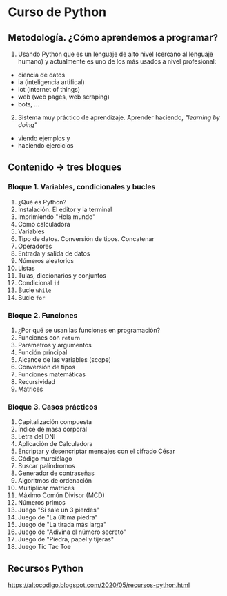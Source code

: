 # **Curso de Python**

## Metodología. ¿Cómo aprendemos a programar?
1. Usando Python que es un lenguaje de alto nivel (cercano al lenguaje humano) y actualmente es uno de los más usados a nivel profesional:
  - ciencia de datos
  - ia (inteligencia artifical)
  - iot (internet of things)
  - web (web pages, web scraping)
  - bots, ...
2. Sistema muy práctico de aprendizaje. Aprender haciendo, *"learning by doing"*
  - viendo ejemplos y
  - haciendo ejercicios

## Contenido → tres bloques

### Bloque 1. Variables, condicionales y bucles
1. ¿Qué es Python?
2. Instalación. El editor y la terminal
3. Imprimiendo "Hola mundo"
4. Como calculadora
5. Variables
6. Tipo de datos. Conversión de tipos. Concatenar
7. Operadores
8. Entrada y salida de datos
9. Números aleatorios
10. Listas
11. Tulas, diccionarios y conjuntos
12. Condicional `if`
13. Bucle `while`
14. Bucle `for`

### Bloque 2. Funciones
1. ¿Por qué se usan las funciones en programación?
2. Funciones con `return`
3. Parámetros y argumentos
4. Función principal
5. Alcance de las variables (scope)
6. Conversión de tipos
7. Funciones matemáticas
8. Recursividad
9. Matrices

### Bloque 3. Casos prácticos
1. Capitalización compuesta
2. Índice de masa corporal
3. Letra del DNI
4. Aplicación de Calculadora
5. Encriptar y desencriptar mensajes con el cifrado César
6. Código murciélago
7. Buscar palíndromos
8. Generador de contraseñas
9. Algoritmos de ordenación
10. Multiplicar matrices
11. Máximo Común Divisor (MCD)
12. Números primos
13. Juego "Si sale un 3 pierdes"
14. Juego de "La última piedra"
15. Juego de "La tirada más larga"
16. Juego de "Adivina el número secreto"
17. Juego de "Piedra, papel y tijeras"
18. Juego Tic Tac Toe


## Recursos Python
https://altocodigo.blogspot.com/2020/05/recursos-python.html
